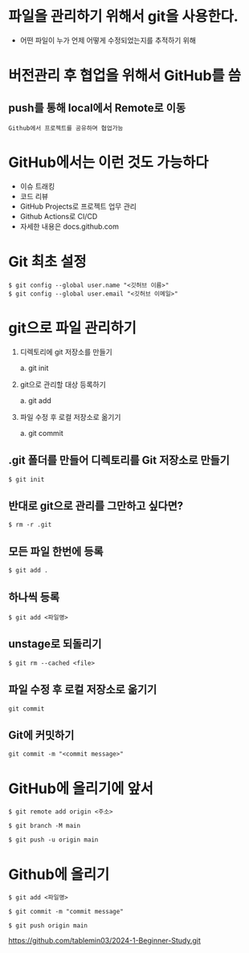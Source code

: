 # 파일을 관리하기 위해서 git을 사용한다.
* 어떤 파일이 누가 언제 어떻게 수정되었는지를 추적하기 위해

# 버전관리 후 협업을 위해서 GitHub를 씀
## push를 통해 local에서 Remote로 이동

	Github에서 프로젝트를 공유하며 협업가능

# GitHub에서는 이런 것도 가능하다
* 이슈 트래킹
* 코드 리뷰
* GitHub Projects로 프로젝트 업무 관리
* Github Actions로 CI/CD
* 자세한 내용은 docs.github.com


# Git 최초 설정

	$ git config --global user.name "<깃허브 이름>"
	$ git config --global user.email "<깃허브 이메일>"



# git으로 파일 관리하기
1. 디렉토리에 git 저장소를 만들기

	a. git init

2. git으로 관리할 대상 등록하기

	a. git add

3. 파일 수정 후 로컬 저장소로 옮기기

	a. git commit

## .git 폴더를 만들어 디렉토리를 Git 저장소로 만들기

	$ git init

## 반대로 git으로 관리를 그만하고 싶다면?

	$ rm -r .git

## 모든 파일 한번에 등록

	$ git add .

## 하나씩 등록

	$ git add <파일명>

## unstage로 되돌리기

	$ git rm --cached <file>

## 파일 수정 후 로컬 저장소로 옮기기

	git commit

## Git에 커밋하기

	git commit -m "<commit message>"

# GitHub에 올리기에 앞서

	$ git remote add origin <주소>

	$ git branch -M main

	$ git push -u origin main

# Github에 올리기 

	$ git add <파일명>

	$ git commit -m "commit message"

	$ git push origin main

<https://github.com/tablemin03/2024-1-Beginner-Study.git>